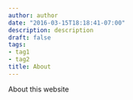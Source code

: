 ```yaml
---
author: author
date: "2016-03-15T18:18:41-07:00"
description: description
draft: false
tags:
- tag1
- tag2
title: About
---
```


About this website
